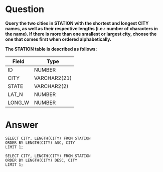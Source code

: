 # Question

**Query the two cities in STATION with the shortest and longest CITY names, as well as their respective lengths (i.e.: number of characters in the name). If there is more than one smallest or largest city, choose the one that comes first when ordered alphabetically.**

**The STATION table is described as follows:**

| Field       | Type         |
|-------------|--------------|
| ID          | NUMBER       |
| CITY        | VARCHAR2(21) |
| STATE       | VARCHAR2(2)  |
| LAT_N       | NUMBER       |
| LONG_W      | NUMBER       |

# Answer

    SELECT CITY, LENGTH(CITY) FROM STATION
    ORDER BY LENGTH(CITY) ASC, CITY 
    LIMIT 1;

    SELECT CITY, LENGTH(CITY) FROM STATION
    ORDER BY LENGTH(CITY) DESC, CITY
    LIMIT 1;
